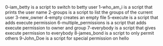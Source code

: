 0-iam_betty is a script to switch to betty user
1-who_am_i is a script that prints the user name
2-groups is a script to list the groups of the current user
3-new_owner
4-empty creates an empty file
5-execute is a script that adds execute permission
6-multiple_permissions is a script that adds execute permission to owner and group
7-everybody is a script that gives execute permission to everybody
8-james_bond is a script to only permit others
9-John_Doe is a script for special permission on hello
